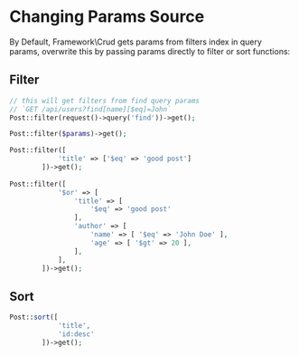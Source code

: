 # Changing Params Source

By Default, Framework\Crud gets params from filters index in query params, overwrite this by passing params directly to filter or sort functions:

## Filter

```php
// this will get filters from find query params
// `GET /api/users?find[name][$eq]=John`
Post::filter(request()->query('find'))->get();
```

```php
Post::filter($params)->get();

Post::filter([
            'title' => ['$eq' => 'good post']
        ])->get();
        
Post::filter([
            '$or' => [
                'title' => [
                    '$eq' => 'good post'
                ],
                'author' => [
                    'name' => [ '$eq' => 'John Doe' ],
                    'age' => [ '$gt' => 20 ],
                ],
            ],
        ])->get();
```

## Sort

```php
Post::sort([
            'title',
            'id:desc'
        ])->get();
```

